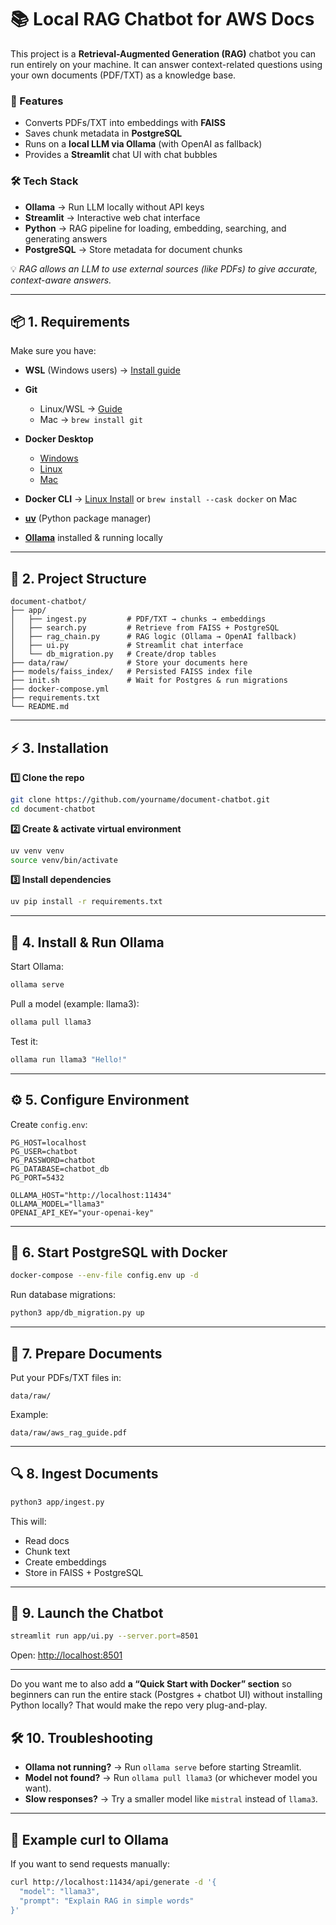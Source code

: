 # 📚 Local RAG Chatbot for AWS Docs

This project is a **Retrieval-Augmented Generation (RAG)** chatbot you can run entirely on your machine. It can answer context-related questions using your own documents (PDF/TXT) as a knowledge base.

### 🔹 Features

* Converts PDFs/TXT into embeddings with **FAISS**
* Saves chunk metadata in **PostgreSQL**
* Runs on a **local LLM via Ollama** (with OpenAI as fallback)
* Provides a **Streamlit** chat UI with chat bubbles

### 🛠 Tech Stack

* **Ollama** → Run LLM locally without API keys
* **Streamlit** → Interactive web chat interface
* **Python** → RAG pipeline for loading, embedding, searching, and generating answers
* **PostgreSQL** → Store metadata for document chunks

💡 *RAG allows an LLM to use external sources (like PDFs) to give accurate, context-aware answers.*

---

## 📦 1. Requirements

Make sure you have:

* **WSL** (Windows users) → [Install guide](https://learn.microsoft.com/en-us/windows/wsl/install)
* **Git**

  * Linux/WSL → [Guide](https://learn.microsoft.com/en-us/windows/wsl/tutorials/wsl-git)
  * Mac → `brew install git`
* **Docker Desktop**

  * [Windows](https://docs.docker.com/desktop/setup/install/windows-install/)
  * [Linux](https://docs.docker.com/desktop/setup/install/linux/ubuntu/)
  * [Mac](https://docs.docker.com/desktop/setup/install/mac-install/)
* **Docker CLI** → [Linux Install](https://docs.docker.com/engine/install/ubuntu/) or `brew install --cask docker` on Mac
* **[uv](https://github.com/astral-sh/uv)** (Python package manager)
* **[Ollama](https://ollama.com/download)** installed & running locally

---

## 📂 2. Project Structure

```
document-chatbot/
├── app/
│   ├── ingest.py         # PDF/TXT → chunks → embeddings
│   ├── search.py         # Retrieve from FAISS + PostgreSQL
│   ├── rag_chain.py      # RAG logic (Ollama → OpenAI fallback)
│   ├── ui.py             # Streamlit chat interface
│   └── db_migration.py   # Create/drop tables
├── data/raw/             # Store your documents here
├── models/faiss_index/   # Persisted FAISS index file
├── init.sh               # Wait for Postgres & run migrations
├── docker-compose.yml
├── requirements.txt
└── README.md
```

---

## ⚡ 3. Installation

**1️⃣ Clone the repo**

```bash
git clone https://github.com/yourname/document-chatbot.git
cd document-chatbot
```

**2️⃣ Create & activate virtual environment**

```bash
uv venv venv
source venv/bin/activate
```

**3️⃣ Install dependencies**

```bash
uv pip install -r requirements.txt
```

---

## 🦙 4. Install & Run Ollama

Start Ollama:

```bash
ollama serve
```

Pull a model (example: llama3):

```bash
ollama pull llama3
```

Test it:

```bash
ollama run llama3 "Hello!"
```

---

## ⚙ 5. Configure Environment

Create `config.env`:

```env
PG_HOST=localhost
PG_USER=chatbot
PG_PASSWORD=chatbot
PG_DATABASE=chatbot_db
PG_PORT=5432

OLLAMA_HOST="http://localhost:11434"
OLLAMA_MODEL="llama3"
OPENAI_API_KEY="your-openai-key"
```

---

## 🐳 6. Start PostgreSQL with Docker

```bash
docker-compose --env-file config.env up -d
```

Run database migrations:

```bash
python3 app/db_migration.py up
```

---

## 📄 7. Prepare Documents

Put your PDFs/TXT files in:

```
data/raw/
```

Example:

```
data/raw/aws_rag_guide.pdf
```

---

## 🔍 8. Ingest Documents

```bash
python3 app/ingest.py
```

This will:

* Read docs
* Chunk text
* Create embeddings
* Store in FAISS + PostgreSQL

---

## 💬 9. Launch the Chatbot

```bash
streamlit run app/ui.py --server.port=8501
```

Open: [http://localhost:8501](http://localhost:8501)

---

Do you want me to also add **a “Quick Start with Docker” section** so beginners can run the entire stack (Postgres + chatbot UI) without installing Python locally? That would make the repo very plug-and-play.


## 🛠 10. Troubleshooting

* **Ollama not running?** → Run `ollama serve` before starting Streamlit.
* **Model not found?** → Run `ollama pull llama3` (or whichever model you want).
* **Slow responses?** → Try a smaller model like `mistral` instead of `llama3`.

---

## 📜 Example curl to Ollama

If you want to send requests manually:

```bash
curl http://localhost:11434/api/generate -d '{
  "model": "llama3",
  "prompt": "Explain RAG in simple words"
}'
```
